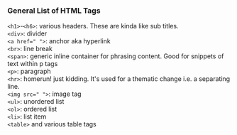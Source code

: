 ### General List of HTML Tags


`<h1>`-`<h6>`: various headers. These are kinda like sub titles.<br>
```<div>```: divider<br>
```<a href=" ">```: anchor aka hyperlink<br>
`<br>`: line break<br>
`<span>`: generic inline container for phrasing content. Good for snippets of text within p tags<br>
`<p>`: paragraph<br>
`<hr>`: homerun! just kidding. It's used for a thematic change i.e. a separating line.<br>
`<img src=" ">`: image tag<br>
`<ul>`: unordered list<br>
`<ol>`: ordered list<br>
`<li>`: list item<br>
`<table>` and various table tags<br>
